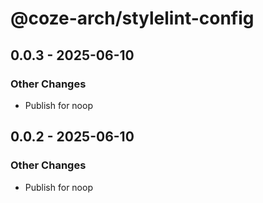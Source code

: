 # @coze-arch/stylelint-config

## 0.0.3 - 2025-06-10

### Other Changes

- Publish for noop


## 0.0.2 - 2025-06-10

### Other Changes

- Publish for noop

